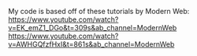 My code is based off of these tutorials by Modern Web:
https://www.youtube.com/watch?v=EK_emZ1_DGo&t=309s&ab_channel=ModernWeb
https://www.youtube.com/watch?v=AWHGQfzfHxI&t=861s&ab_channel=ModernWeb
